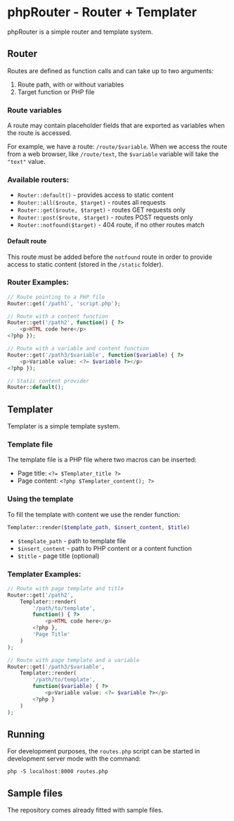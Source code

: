 # phpRouter - Router + Templater

phpRouter is a simple router and template system.

## Router

Routes are defined as function calls and can take up to two arguments:

1.  Route path, with or without variables
2.  Target function or PHP file

### Route variables

A route may contain placeholder fields that are exported as variables when the route is accessed.

For example, we have a route: `/route/$variable`. When we access the route from a web browser, like `/route/text`, the `$variable` variable will take the `"text"` value.

### Available routers:

-   `Router::default()` - provides access to static content
-   `Router::all($route, $target)` - routes all requests
-   `Router::get($route, $target)` - routes GET requests only
-   `Router::post($route, $target)` - routes POST requests only
-   `Router::notfound($target)` - 404 route, if no other routes match

#### Default route

This route must be added before the `notfound` route in order to provide access to static content (stored in the `/static` folder).

### Router Examples:

```php
// Route pointing to a PHP file
Router::get('/path1', 'script.php');

// Route with a content function
Router::get('/path2', function() { ?>
    <p>HTML code here</p>
<?php });

// Route with a variable and content function
Router::get('/path3/$variable', function($variable) { ?>
    <p>Variable value: <?= $variable ?></p>
<?php });

// Static content provider
Router::default();
```

## Templater

Templater is a simple template system.

### Template file

The template file is a PHP file where two macros can be inserted:

-   Page title: `<?= $Templater_title ?>`
-   Page content: `<?php $Templater_content(); ?>`

### Using the template

To fill the template with content we use the render function:

```php
Templater::render($template_path, $insert_content, $title)
```

-   `$template_path` - path to template file
-   `$insert_content` - path to PHP content or a content function
-   `$title` - page title (optional)

### Templater Examples:

```php
// Route with page template and title
Router::get('/path2',
    Templater::render(
        '/path/to/template',
        function() { ?>
            <p>HTML code here</p>
        <?php },
        'Page Title'
    )
);

// Route with page template and a variable
Router::get('/path3/$variable',
    Templater::render(
        '/path/to/template',
        function($variable) { ?>
            <p>Variable value: <?= $variable ?></p>
        <?php }
    )
);
```

## Running

For development purposes, the `routes.php` script can be started in development server mode with the command:

```
php -S localhost:8000 routes.php
```

## Sample files

The repository comes already fitted with sample files.
